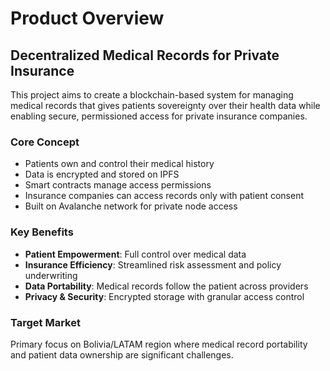# Product Overview

## Decentralized Medical Records for Private Insurance

This project aims to create a blockchain-based system for managing medical records that gives patients sovereignty over their health data while enabling secure, permissioned access for private insurance companies.

### Core Concept
- Patients own and control their medical history
- Data is encrypted and stored on IPFS
- Smart contracts manage access permissions
- Insurance companies can access records only with patient consent
- Built on Avalanche network for private node access

### Key Benefits
- **Patient Empowerment**: Full control over medical data
- **Insurance Efficiency**: Streamlined risk assessment and policy underwriting
- **Data Portability**: Medical records follow the patient across providers
- **Privacy & Security**: Encrypted storage with granular access control

### Target Market
Primary focus on Bolivia/LATAM region where medical record portability and patient data ownership are significant challenges.